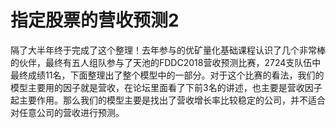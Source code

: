 # 指定股票的营收预测2

隔了大半年终于完成了这个整理！去年参与的优矿量化基础课程认识了几个非常棒的伙伴，最终有五人组队参与了天池的FDDC2018营收预测比赛，2724支队伍中最终成绩11名，下面整理出了整个模型中的一部分。对于这个比赛的看法，我们的模型主要用的因子就是营收，在论坛里面看了下前3名的讲述，也主要是营收因子起主要作用。那么我们的模型主要是找出了营收增长率比较稳定的公司，并不适合对任意公司的营收进行预测。